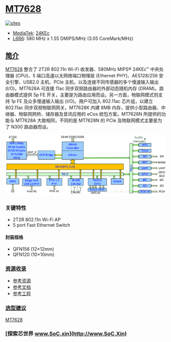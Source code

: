 ﻿# [MT7628](https://github.com/SoCXin/MT7628)

[![sites](http://182.61.61.133/link/resources/SoC.png)](http://www.SoC.Xin)

* [MediaTek](https://www.mediatek.com/): [24KEc](https://github.com/SoCXin/MIPS)
* [L6R6](https://github.com/SoCXin/Level): 580 MHz x 1.55 DMIPS/MHz (3.05 CoreMark/MHz)

## [简介](https://github.com/SoCXin/MT7628/wiki)

[MT7628](https://github.com/SoCXin/MT7628) 整合了 2T2R 802.11n Wi-Fi 收发器、580MHz MIPS® 24KEc™ 中央处理器 (CPU)、5 端口高速以太网络端口物理层 (Ethernet PHY)、AES128/256 安全引擎、USB2.0 主机、PCIe 主机，以及连接不同传感器的多个慢速输入输出 (I/O)。MT7628A 可连接 11ac 同步双频路由器的外部动态随机内存 (DRAM)。路由器模式提供 5p FE 开关，主要是为路由应用而设。另一方面，物联网模式则支持 1p FE 及众多慢速输入输出 (I/O)。用户可加入 802.11ac 芯片组，以建立 802.11ac 同步双频物联网网关。MT7628K 内建 8MB 内存，提供小型路由器、中继器、物联网网桥、储存器及音讯应用的 eCos 统包方案。MT7628N 所提供的功能与 MT7628A 大致相同，不同的是 MT7628N 的 PCIe 及物联网模式主要是为了 N300 路由器而设。

[![sites](docs/MT7628.png)](https://www.mediatek.cn/products/homeNetworking/mt7628k-n-a)

### 关键特性

* 2T2R 802.11n Wi-Fi AP
* 5 port Fast Ethernet Switch

#### 封装规格

* QFN156 (12×12mm)
* QFN120 (10×10mm)


### [资源收录](https://github.com/SoCXin)

* [参考资源](src/)
* [参考文档](docs/)
* [参考工程](project/)

### [选型建议](https://github.com/SoCXin)

[MT7628](https://github.com/SoCXin/MT7628)

### [探索芯世界 www.SoC.xin](http://www.SoC.Xin)
